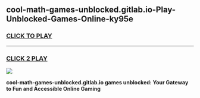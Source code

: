 
## cool-math-games-unblocked.gitlab.io-Play-Unblocked-Games-Online-ky95e
<h3>
<a href="https://premium76.site?title=cool-math-games-unblocked.gitlab.io&ref=24A">CLICK TO PLAY</a></h3>
<hr>

<h3>
<a href="https://premium76.site?title=cool-math-games-unblocked.gitlab.io&ref=24A">CLICK 2 PLAY</a>
  
</h3>

<a href="https://premium76.site?title=cool-math-games-unblocked.gitlab.io&ref=24A"><img src="https://clearcache.store/games.png"></a>


**cool-math-games-unblocked.gitlab.io games unblocked: Your Gateway to Fun and Accessible Online Gaming**
